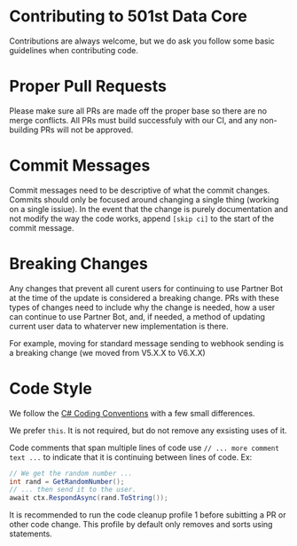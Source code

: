 # Contributing to 501st Data Core
Contributions are always welcome, but we do ask you follow some basic guidelines when contributing code.

# Proper Pull Requests
Please make sure all PRs are made off the proper base so there are no merge conflicts.
All PRs must build successfuly with our CI, and any non-building PRs will not be approved.

# Commit Messages

Commit messages need to be descriptive of what the commit changes. Commits should only be focused around changing a single thing (working on a single issiue).
In the event that the change is purely documentation and not modify the way the code works, append `[skip ci]` to the start of the commit message.

# Breaking Changes

Any changes that prevent all curent users for continuing to use Partner Bot at the time of the update is considered a breaking change.
PRs with these types of changes need to include why the change is needed, how a user can continue to use Partner Bot, and, if needed,
a method of updating current user data to whaterver new implementation is there.

For example, moving for standard message sending to webhook sending is a breaking change (we moved from V5.X.X to V6.X.X)

# Code Style

We follow the [C# Coding Conventions](https://docs.microsoft.com/en-us/dotnet/csharp/programming-guide/inside-a-program/coding-conventions)
with a few small differences.

We prefer `this`. It is not required, but do not remove any exsisting uses of it.

Code comments that span multiple lines of code use `// ... more comment text ...` to indicate that it is continuing between lines of code.
Ex:
```csharp
// We get the random number ...
int rand = GetRandomNumber();
// ... then send it to the user.
await ctx.RespondAsync(rand.ToString());
```

It is recommended to run the code cleanup profile 1 before subitting a PR or other code change. This profile by default only removes and sorts using statements.
